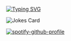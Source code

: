 [![Typing SVG](https://readme-typing-svg.demolab.com?font=Fira+Code&size=15&pause=1000&width=435&lines=Hi%2C+I'm+Jacob+Wiltshire%2C+but+you+can+call+me+RCN)](https://git.io/typing-svg)

![Jokes Card](https://readme-jokes.vercel.app/api)

[![spotify-github-profile](https://spotify-github-profile.vercel.app/api/view?uid=nz3i2a30ep85rv5ymcpglhndj&cover_image=true&theme=default)](https://github.com/kittinan/spotify-github-profile)

